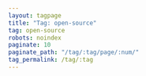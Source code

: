```yaml
---
layout: tagpage
title: "Tag: open-source"
tag: open-source
robots: noindex
paginate: 10
paginate_path: "/tag/:tag/page/:num/"
tag_permalink: /tag/:tag
---
```

